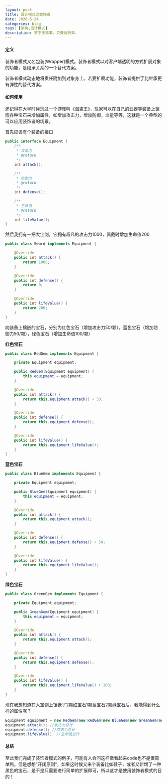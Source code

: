```yaml
---
layout: post
title: 设计模式之装饰者
date: 2020-5-24
categories: blog
tags: [架构,设计模式]
description: 天下无难事，只要肯放弃。
---
```


#### 定义

装饰者模式又名包装(Wrapper)模式。装饰者模式以对客户端透明的方式扩展对象的功能，是继承关系的一个替代方案。

装饰者模式动态地将责任附加到对象身上。若要扩展功能，装饰者提供了比继承更有弹性的替代方案。

#### 如何使用

还记得在大学时候玩过一个游戏叫《海盗王》，玩家可以在自己的武器等装备上镶嵌各种宝石来增加属性，如增加攻击力，增加防御，血量等等，这就是一个典型的可以应用装饰者的场景。

首先应该有个装备的接口

```java
public interface Equipment {
    /**
     * 攻击力
     * @return
     */
    int attack();

    /**
     * 防御力
     * @return
     */
    int defense();

    /**
     * 生命值
     * @return
     */
    int lifeValue();
}
```

然后我拥有一把大宝剑，它拥有超凡的攻击力1000，佩戴时增加生命值200

```java
public class Sword implements Equipment {

    @Override
    public int attack() {
        return 1000;
    }

    @Override
    public int defense() {
        return 0;
    }

    @Override
    public int lifeValue() {
        return 200;
    }
}
```

向装备上镶嵌的宝石，分别为红色宝石（增加攻击力50/颗），蓝色宝石（增加防御力50/颗），绿色宝石（增加生命值100/颗）

**红色宝石**
```java
public class RedGem implements Equipment {

    private Equipment equipment;

    public RedGem(Equipment equipment) {
        this.equipment = equipment;
    }

    @Override
    public int attack() {
        return this.equipment.attack() + 50;
    }

    @Override
    public int defense() {
        return this.equipment.defense();
    }

    @Override
    public int lifeValue() {
        return this.equipment.lifeValue();
    }
}
```

**蓝色宝石**

```java
public class BlueGem implements Equipment {

    private Equipment equipment;

    public BlueGem(Equipment equipment) {
        this.equipment = equipment;
    }

    @Override
    public int attack() {
        return this.equipment.attack();
    }

    @Override
    public int defense() {
        return this.equipment.defense() + 50;
    }

    @Override
    public int lifeValue() {
        return this.equipment.lifeValue();
    }
}
```

**绿色宝石**

```java
public class GreenGem implements Equipment {

    private Equipment equipment;

    public GreenGem(Equipment equipment) {
        this.equipment = equipment;
    }

    @Override
    public int attack() {
        return this.equipment.attack();
    }

    @Override
    public int defense() {
        return this.equipment.defense();
    }

    @Override
    public int lifeValue() {
        return this.equipment.lifeValue() + 100;
    }
}
```

现在我想知道在大宝剑上镶嵌了2颗红宝石1颗蓝宝石2颗绿宝石后，我能得到什么样的属性呢？

```java
Equipment equipment = new RedGem(new RedGem(new BlueGem(new GreenGem(new GreenGem(new Sword)))));
equipment.attack(); //攻击力总计
equipment.defense(); //防御力总计
equipment.lifeValue(); //生命值总计
```

#### 总结
至此我们完成了装饰者模式的例子，可能有人会问这样做看起来code也不是很简单鸭，但是想想“开闭原则”，如果这时候又来个装备比如鞋子，或者又新增了一种黑色的宝石，是不是只需要进行简单的扩展即可，所以这才是使用装饰者模式的目的！